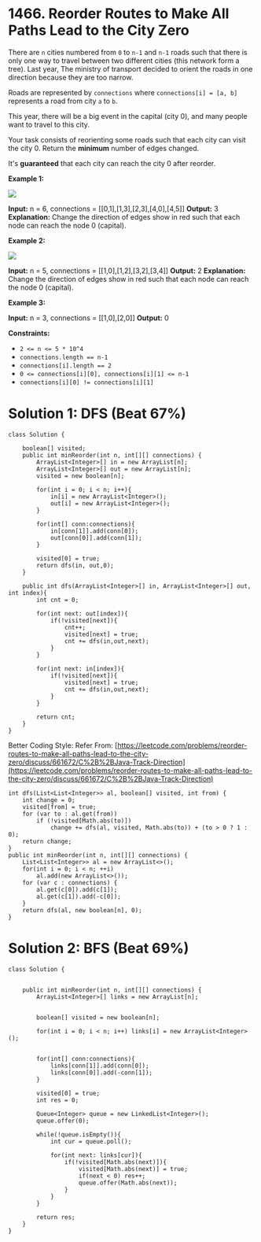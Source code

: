 # 1466. Reorder Routes to Make All Paths Lead to the City Zero
There are `n` cities numbered from `0` to `n-1`  and `n-1`  roads such that there is only one way to travel between two different cities (this network form a tree). Last year, The ministry of transport decided to orient the roads in one direction because they are too narrow.

Roads are represented by `connections` where `connections[i] = [a, b]` represents a road from city `a` to `b`.

This year, there will be a big event in the capital (city 0), and many people want to travel to this city.

Your task consists of reorienting some roads such that each city can visit the city 0. Return the  **minimum**  number of edges changed.

It's  **guaranteed**  that each city can reach the city 0 after reorder.

**Example 1:**

**![](https://assets.leetcode.com/uploads/2020/05/13/sample_1_1819.png)**

**Input:** n = 6, connections = [[0,1],[1,3],[2,3],[4,0],[4,5]]
**Output:** 3
**Explanation:** Change the direction of edges show in red such that each node can reach the node 0 (capital).

**Example 2:**

**![](https://assets.leetcode.com/uploads/2020/05/13/sample_2_1819.png)**

**Input:** n = 5, connections = [[1,0],[1,2],[3,2],[3,4]]
**Output:** 2
**Explanation:** Change the direction of edges show in red such that each node can reach the node 0 (capital).

**Example 3:**

**Input:** n = 3, connections = [[1,0],[2,0]]
**Output:** 0

**Constraints:**

-   `2 <= n <= 5 * 10^4`
-   `connections.length == n-1`
-   `connections[i].length == 2`
-   `0 <= connections[i][0], connections[i][1] <= n-1`
-   `connections[i][0] != connections[i][1]`


# Solution 1: DFS (Beat 67%)
```
class Solution {
    
    boolean[] visited;
    public int minReorder(int n, int[][] connections) {
        ArrayList<Integer>[] in = new ArrayList[n];
        ArrayList<Integer>[] out = new ArrayList[n];
        visited = new boolean[n];
        
        for(int i = 0; i < n; i++){
            in[i] = new ArrayList<Integer>();
            out[i] = new ArrayList<Integer>();
        }
        
        for(int[] conn:connections){
            in[conn[1]].add(conn[0]);
            out[conn[0]].add(conn[1]);
        }
        
        visited[0] = true;
        return dfs(in, out,0);
    }
    
    public int dfs(ArrayList<Integer>[] in, ArrayList<Integer>[] out, int index){
        int cnt = 0;
        
        for(int next: out[index]){
            if(!visited[next]){
                cnt++;
                visited[next] = true;
                cnt += dfs(in,out,next);
            }
        }
        
        for(int next: in[index]){
            if(!visited[next]){
                visited[next] = true;
                cnt += dfs(in,out,next);
            }
        }
        
        return cnt;
    }
}
```

Better Coding Style:
Refer From: [https://leetcode.com/problems/reorder-routes-to-make-all-paths-lead-to-the-city-zero/discuss/661672/C%2B%2BJava-Track-Direction](https://leetcode.com/problems/reorder-routes-to-make-all-paths-lead-to-the-city-zero/discuss/661672/C%2B%2BJava-Track-Direction)
```
int dfs(List<List<Integer>> al, boolean[] visited, int from) {
    int change = 0;
    visited[from] = true;
    for (var to : al.get(from))
        if (!visited[Math.abs(to)])
            change += dfs(al, visited, Math.abs(to)) + (to > 0 ? 1 : 0);
    return change;   
}
public int minReorder(int n, int[][] connections) {
    List<List<Integer>> al = new ArrayList<>();
    for(int i = 0; i < n; ++i) 
        al.add(new ArrayList<>());
    for (var c : connections) {
        al.get(c[0]).add(c[1]);
        al.get(c[1]).add(-c[0]);
    }
    return dfs(al, new boolean[n], 0);
}
```


# Solution 2: BFS (Beat 69%)
```
class Solution {
    
    
    public int minReorder(int n, int[][] connections) {
        ArrayList<Integer>[] links = new ArrayList[n];
        
        
        boolean[] visited = new boolean[n];
        
        for(int i = 0; i < n; i++) links[i] = new ArrayList<Integer>();
        
        
        for(int[] conn:connections){
            links[conn[1]].add(conn[0]);
            links[conn[0]].add(-conn[1]);
        }
        
        visited[0] = true;
        int res = 0;
        
        Queue<Integer> queue = new LinkedList<Integer>();
        queue.offer(0);
        
        while(!queue.isEmpty()){
            int cur = queue.poll();
            
            for(int next: links[cur]){
                if(!visited[Math.abs(next)]){
                    visited[Math.abs(next)] = true;
                    if(next < 0) res++;
                    queue.offer(Math.abs(next));
                }
            }
        }
        
        return res;
    }
}
```